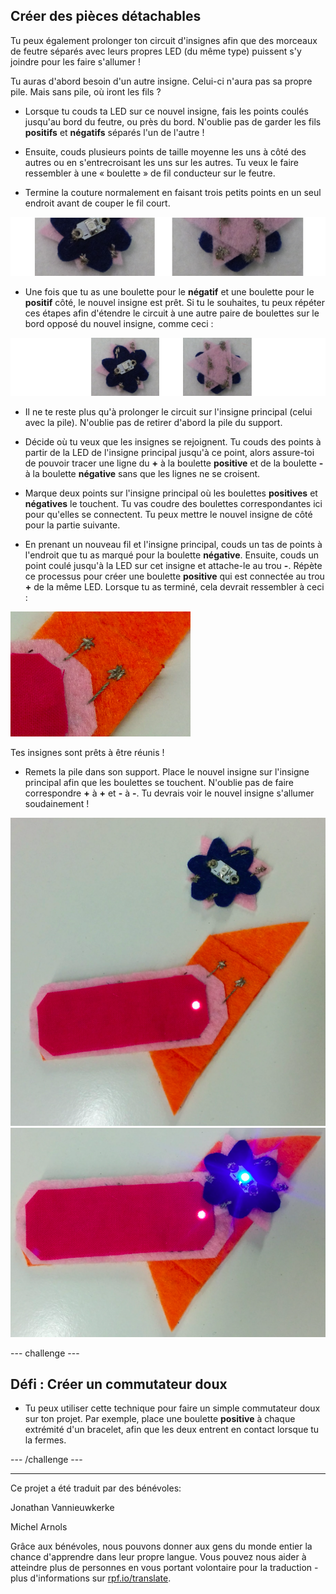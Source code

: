 ## Créer des pièces détachables

Tu peux également prolonger ton circuit d'insignes afin que des morceaux de feutre séparés avec leurs propres LED (du même type) puissent s'y joindre pour les faire s'allumer !

Tu auras d'abord besoin d'un autre insigne. Celui-ci n'aura pas sa propre pile. Mais sans pile, où iront les fils ?

+ Lorsque tu couds ta LED sur ce nouvel insigne, fais les points coulés jusqu'au bord du feutre, ou près du bord. N'oublie pas de garder les fils **positifs** et **négatifs** séparés l'un de l'autre !

+ Ensuite, couds plusieurs points de taille moyenne les uns à côté des autres ou en s'entrecroisant les uns sur les autres. Tu veux le faire ressembler à une « boulette » de fil conducteur sur le feutre.

+ Termine la couture normalement en faisant trois petits points en un seul endroit avant de couper le fil court.

![](images/new_badge_blobs_front_back_120_650.png)

+ Une fois que tu as une boulette pour le **négatif** et une boulette pour le **positif** côté, le nouvel insigne est prêt. Si tu le souhaites, tu peux répéter ces étapes afin d'étendre le circuit à une autre paire de boulettes sur le bord opposé du nouvel insigne, comme ceci :

![](images/new_badge_front_back_120_650.png)

+ Il ne te reste plus qu'à prolonger le circuit sur l'insigne principal (celui avec la pile). N'oublie pas de retirer d'abord la pile du support.

+ Décide où tu veux que les insignes se rejoignent. Tu couds des points à partir de la LED de l'insigne principal jusqu'à ce point, alors assure-toi de pouvoir tracer une ligne du **+** à la boulette **positive** et de la boulette **-** à la boulette **négative** sans que les lignes ne se croisent.

+ Marque deux points sur l'insigne principal où les boulettes **positives** et **négatives** le touchent. Tu vas coudre des boulettes correspondantes ici pour qu'elles se connectent. Tu peux mettre le nouvel insigne de côté pour la partie suivante.

+ En prenant un nouveau fil et l'insigne principal, couds un tas de points à l'endroit que tu as marqué pour la boulette **négative**. Ensuite, couds un point coulé jusqu'à la LED sur cet insigne et attache-le au trou **-**. Répète ce processus pour créer une boulette **positive** qui est connectée au trou **+** de la même LED. Lorsque tu as terminé, cela devrait ressembler à ceci :

![](images/badge_ext_blobs.png)

Tes insignes sont prêts à être réunis !

+ Remets la pile dans son support. Place le nouvel insigne sur l'insigne principal afin que les boulettes se touchent. N'oublie pas de faire correspondre **+** à **+** et **-** à **-**. Tu devrais voir le nouvel insigne s'allumer soudainement !

![](images/badge_extended_unlit.png) ![](images/badge_extended_lit.png)

--- challenge ---

## Défi : Créer un commutateur doux

+ Tu peux utiliser cette technique pour faire un simple commutateur doux sur ton projet. Par exemple, place une boulette **positive** à chaque extrémité d'un bracelet, afin que les deux entrent en contact lorsque tu la fermes.

--- /challenge ---


***
Ce projet a été traduit par des bénévoles:

Jonathan Vannieuwkerke

Michel Arnols

Grâce aux bénévoles, nous pouvons donner aux gens du monde entier la chance d'apprendre dans leur propre langue. Vous pouvez nous aider à atteindre plus de personnes en vous portant volontaire pour la traduction - plus d'informations sur [rpf.io/translate](https://rpf.io/translate).
